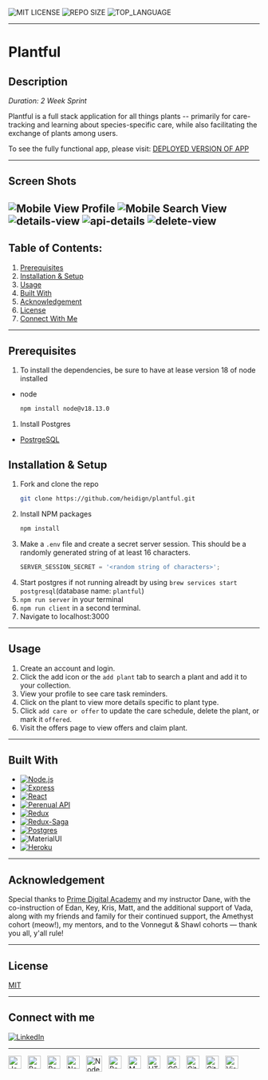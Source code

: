 ![MIT LICENSE](https://img.shields.io/github/license/scottbromander/the_marketplace.svg)
![REPO SIZE](https://img.shields.io/github/repo-size/heidign/plantful.svg)
![TOP_LANGUAGE](https://img.shields.io/github/languages/top/heidign/plantful.svg)

--- 
# Plantful
## Description
_Duration: 2 Week Sprint_


Plantful is a full stack application for all things plants -- primarily for care-tracking and learning about species-specific care, while also facilitating the exchange of plants among users. 

To see the fully functional app, please visit: [DEPLOYED VERSION OF APP](https://fathomless-waters-19516.herokuapp.com/)

---
## Screen Shots
![Mobile View Profile](https://user-images.githubusercontent.com/98715838/229013006-b54568e5-700f-483c-96c0-c5baa3359f24.png)
![Mobile Search View](https://user-images.githubusercontent.com/98715838/229014964-4b487f8d-3e5f-41b0-966f-ab7e251cf415.png)
![details-view](https://user-images.githubusercontent.com/98715838/229015944-67a4c34e-789e-4f71-97c5-6fca4e46b1fa.png)
![api-details](https://user-images.githubusercontent.com/98715838/229018886-10c0ed71-c274-4ab6-8936-4e1e05e40a3a.png)
![delete-view](https://user-images.githubusercontent.com/98715838/229020507-c7048998-3f07-44c5-8c22-edccbde4d439.png)
---
## **Table of Contents:**
1. [Prerequisites](#prerequisites)
1. [Installation & Setup](#installation--setup)
1. [Usage](#usage)
1. [Built With](#built-with)
1. [Acknowledgement](#acknowledgement)
1. [License](#license)
1. [Connect With Me](#connect-with-me)


---
## Prerequisites
1. To install the dependencies, be sure to have at lease version 18 of node installed
* node
  ```sh
  npm install node@v18.13.0
  ````
1. Install Postgres  
* [PostrgeSQL](https://www.postgresql.org/)

 
## Installation & Setup
1. Fork and clone the repo
   ```sh
   git clone https://github.com/heidign/plantful.git
   ```
2. Install NPM packages
   ```sh
   npm install
   ```
3. Make a `.env` file and create a secret server session. This should be a randomly generated string of at least 16 characters.
   ```js
   SERVER_SESSION_SECRET = '<random string of characters>';  
1. Start postgres if not running alreadt by using `brew services start postgresql`(database name: `plantful`)
1. `npm run server` in your terminal
1. `npm run client` in a second terminal. 
1. Navigate to localhost:3000

---

## Usage

1. Create an account and login.
1. Click the add icon or the `add plant` tab to search a plant and add it to your collection.
1. View your profile to see care task reminders. 
1. Click on the plant to view more details specific to plant type.
1. Click `add care or offer` to update the care schedule, delete the plant, or mark it `offered`. 
1. Visit the offers page to view offers and claim plant.

---

## Built With

* [![Node.js][Node.js]][Node-url]
* [![Express][Express.js]][Express-url]
* [![React][React.js]][React-url]
* [![Perenual API][perenual-shield]][perenual-url]
* [![Redux][Redux]][Redux-url]
* [![Redux-Saga][Reduxsaga]][Reduxsaga-url]
* [![Postgres][postgres]][postgres-url]
* ![MaterialUI][mui-shield]
* [![Heroku][heroku]][heroku-url]

---
## Acknowledgement
Special thanks to [Prime Digital Academy](www.primeacademy.io) and my instructor Dane, with the co-instruction of Edan, Key, Kris, Matt, and the additional support of Vada, along with my friends and family for their continued support, the Amethyst cohort (meow!), my mentors, and to the Vonnegut & Shawl cohorts — thank you all, y'all rule! 

---

## License
[MIT](LICENSE.md)

---

## Connect with me

[![LinkedIn][linkedin-shield]][linkedin-url]

[linkedin-shield]: https://img.shields.io/badge/-LinkedIn-black.svg?style=for-the-badge&logo=linkedin&colorB=0077B5
[linkedin-url]: https://linkedin.com/in/heidign

___

<img align="left" alt="JavaScript" width="26px" src="https://cdn.jsdelivr.net/gh/devicons/devicon/icons/javascript/javascript-original.svg" style="padding-right:10px;" />

<img align="left" alt="React" width="26px" src="https://cdn.jsdelivr.net/gh/devicons/devicon/icons/react/react-original.svg" style="padding-right:10px;" />

<img align="left" alt="Redux" width="26px" src="https://cdn.jsdelivr.net/gh/devicons/devicon/icons/redux/redux-original.svg" style="padding-right:10px;" />

<img align="left" alt="Node" width="26px" src="https://cdn.jsdelivr.net/gh/devicons/devicon/icons/npm/npm-original-wordmark.svg" style="padding-right:10px;"/>

<img align="left" alt="Nodejs" width="32px" src="https://raw.githubusercontent.com/devicons/devicon/master/icons/nodejs/nodejs-original-wordmark.svg" style="padding-right:10px;" />

<img align="left" alt="Postgres" width="26px" src="https://cdn.jsdelivr.net/gh/devicons/devicon/icons/postgresql/postgresql-original.svg" style="padding-right:10px;" />
          
<img align="left" alt="MUI" width="26px" src="https://cdn.jsdelivr.net/gh/devicons/devicon/icons/materialui/materialui-original.svg" style="padding-right:10px;" />

<img align="left" alt="HTML5" width="26px" src="https://cdn.jsdelivr.net/gh/devicons/devicon/icons/html5/html5-original.svg" style="padding-right:10px;" />

<img align="left" alt="CSS3" width="26px" src="https://cdn.jsdelivr.net/gh/devicons/devicon/icons/css3/css3-original.svg" style="padding-right:10px;" />

<img align="left" alt="Git" width="26px" src="https://cdn.jsdelivr.net/gh/devicons/devicon/icons/git/git-original.svg" style="padding-right:10px;" />

<img align="left" alt="GitHub" width="26px" src="https://user-images.githubusercontent.com/3369400/139447912-e0f43f33-6d9f-45f8-be46-2df5bbc91289.png" style="padding-right:10px;" />

<img align="left" alt="Visual Studio Code" width="26px" src="https://cdn.jsdelivr.net/gh/devicons/devicon/icons/vscode/vscode-original.svg" style="padding-right:10px;" />

<!-- Links & Icons -->
[perenual-shield]: https://img.shields.io/badge/perenual-api-2cbc9e?style=for-the-badge&
[perenual-url]: https://perenual.com/api/
[linkedin-shield2]: https://img.shields.io/badge/-LinkedIn-black.svg?logo=linkedin&colorB=555
[linkedin-url]: https://linkedin.com/in/heidign
[Node.js]: https://img.shields.io/badge/Node.js-30333a?style=for-the-badge&logo=nodedotjs&logoColor=4FA34D
[Node-url]: https://nodejs.org/
[Express.js]: https://img.shields.io/badge/Express.js-30333a?style=for-the-badge&logo=express&logoColor=36CAFC
[Express-url]: https://expressjs.com/
[postgres]: https://img.shields.io/badge/Postgres-20232A?style=for-the-badge&logo=postgresql&logoColor=2C6790
[postgres-url]: https://www.postgresql.org/
[Redux]: https://img.shields.io/badge/Redux-30333a?style=for-the-badge&logo=redux&logoColor=7747BA
[Redux-url]: https://redux.js.org/
[Reduxsaga]: https://img.shields.io/badge/Redux-Sagas-30333a?style=for-the-badge&logo=reduxsaga&logoColor=82D473
[Reduxsaga-url]: https://redux-saga.js.org/
[heroku]: https://img.shields.io/badge/Heroku-20232a?style=for-the-badge&logo=heroku&logoColor=604888
[heroku-url]: https://www.heroku.com/
[React.js]: https://img.shields.io/badge/React-20232A?style=for-the-badge&logo=react&logoColor=61DAFB
[React-url]: https://reactjs.org/
[mui-shield]:
https://img.shields.io/badge/material-ui-007FFF?style=for-the-badge&logo=mui
[mul-url]:
(https://mui.com/)
[Net]: https://img.shields.io/badge/%2ENET-20232A?style=for-the-badge&logo=dotnet&logoColor=61DAFB
[Net-url]: https://dotnet.microsoft.com/en-us/
<!-- [![linkedin-shield2]][linkedin-url] -->

